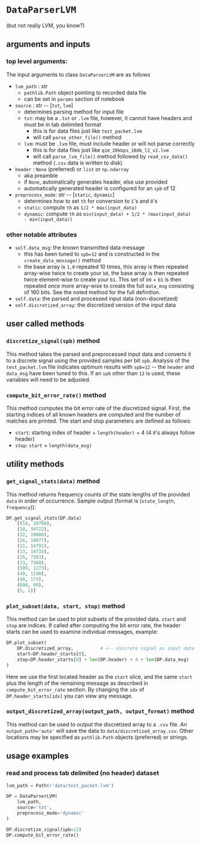 # `DataParserLVM`
(but not really LVM, you know?)

## arguments and inputs

### top level arguments:
The input arguments to class `DataParserLVM` are as follows
- `lvm_path` : str
    - `pathlib.Path` object pointing to recorded data file
    - can be set in `params` section of notebook
- `source` : str -- [`txt`, `lvm`]
    - determines parsing method for input file
    - `txt`: may be a `.txt` or `.lvm` file, however, it cannot have headers and must be in tab delimited format
        - this is for data files just like `test_packet.lvm`
        - will call `parse_other_file()` method
    - `lvm`: must be `.lvm` file, must include header or will not parse correctly
        - this is for data files just like `qim_20kbps_10db_l2_v2.lvm`
        - will call `parse_lvm_file()` method followed by `read_csv_data()` method (`.csv` data is written to disk)
- `header` : `None` (preferred) or `list` or `np.ndarray`
    - aka preamble
    - if `None`, automatically generates header, else use provided
    - automatically generated header is configured for an `spb` of 12
- `preprocess_mode`: str -- [`static`, `dynamic`]
    - determines how to set `th` for conversion to `1`'s and `0`'s
    - `static`: compute `th` as `1/2 * max(input_data)`
    - `dynamic`: compute `th` as `min(input_data) + 1/2 * (max(input_data) - min(input_data))`

### other notable attributes
- `self.data_msg`: the known transmitted data message
    - this has been tuned to `spb=12` and is constructed in the `create_data_message()` method
    - the base array is `1,0` repeated 10 times, this array is then repeated array-wise twice to create your `b0`, the base array is then repeated twice element-wise to create your `b1`. This set of `b0` + `b1` is then repeated once more array-wise to create the full `data_msg` consisting of 160 bits. See the noted method for the full definition.
- `self.data`: the parsed and processed input data (non-discretized)
- `self.discretized_array`: the discretized version of the input data


## user called methods

### `discretize_signal(spb)` method
This method takes the parsed and preprocessed input data and converts it to a discrete signal using the provided samples per bit `spb`. Analysis of the `test_packet.lvm` file indicates optimum results with `spb=12` -- the `header` and `data_msg` have been tuned to this. If an `spb` other than `12` is used, these variables will need to be adjusted.

### `compute_bit_error_rate()` method
This method computes the bit error rate of the discretized signal. First, the starting indices of all known headers are computed and the number of matches are printed. The start and stop parameters are defined as follows:
- `start`: starting index of header + `length(header)` + 4 (4 `0`'s always follow header)
- `stop`: `start` + `length(data_msg)`

## utility methods

### `get_signal_stats(data)` method
This method returns frequency counts of the state lengths of the provided `data` in order of occurrence. Sample output (format is (`state_length`, `frequency`)):
```python
DP.get_signal_stats(DP.data)
    [(14, 39780),
    (10, 39722),
    (22, 19880),
    (26, 19877),
    (11, 14791),
    (13, 14733),
    (25, 7383),
    (23, 7380),
    (599, 1273),
    (49, 1190),
    (48, 173),
    (600, 90),
    (5, 1)]
```

### `plot_subset(data, start, stop)` method
This method can be used to plot subsets of the provided data. `start` and `stop` are indices. If called after computing the bit error rate, the header starts can be used to examine individual messages, example:
```python
DP.plot_subset(
    DP.discretized_array,          # <-- discrete signal as input data
    start=DP.header_starts[0],     
    stop=DP.header_starts[0] + len(DP.header) + 4 + len(DP.data_msg)
)
```
Here we use the first located header as the `start` slice, and the same `start` plus the length of the remaining message as described in `compute_bit_error_rate` section. By changing the `idx` of `DP.header_starts[idx]` you can view any message.

### `output_discretized_array(output_path, output_format)` method
This method can be used to output the discretized array to a `.csv` file. An `output_path='auto'` will save the data to `data/discretized_array.csv`. Other locations may be specified as `pathlib.Path` objects (preferred) or strings.


## usage examples

### read and process tab delimited (no header) dataset

```python
lvm_path = Path(r'data/test_packet.lvm')

DP = DataParserLVM(
    lvm_path,
    source='txt',
    preprocess_mode='dynamic'
)

DP.discretize_signal(spb=12)
DP.compute_bit_error_rate()
```
